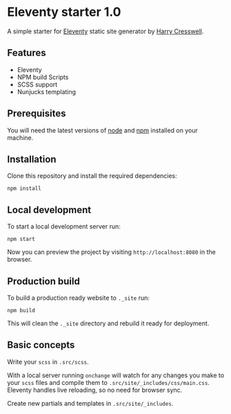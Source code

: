 # Eleventy starter 1.0

A simple starter for [Eleventy](11ty.io) static site generator by [Harry Cresswell](https://harrycresswell.com/).

## Features

- Eleventy
- NPM build Scripts
- SCSS support
- Nunjucks templating

## Prerequisites

You will need the latest versions of  [node](https://nodejs.org/en/download/) and [npm](https://www.npmjs.com/get-npm) installed on your machine.

## Installation

Clone this repository and install the required dependencies:

```
npm install
```

## Local development

To start a local development server run:

```
npm start
```

Now you can preview the project by visiting `http://localhost:8080` in the browser.

## Production build

To build a production ready website to `._site` run:

```
npm build
```

This will clean the `._site` directory and rebuild it ready for deployment.

## Basic concepts

Write your `scss` in `.src/scss`. 

With a local server running `onchange` will watch for any changes you make to your `scss` files and compile them to `.src/site/_includes/css/main.css`. Eleventy handles live reloading, so no need for browser sync. 

Create new partials and templates in `.src/site/_includes`.





